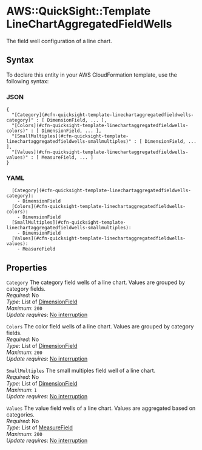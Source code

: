 # AWS::QuickSight::Template LineChartAggregatedFieldWells<a name="aws-properties-quicksight-template-linechartaggregatedfieldwells"></a>

The field well configuration of a line chart\.

## Syntax<a name="aws-properties-quicksight-template-linechartaggregatedfieldwells-syntax"></a>

To declare this entity in your AWS CloudFormation template, use the following syntax:

### JSON<a name="aws-properties-quicksight-template-linechartaggregatedfieldwells-syntax.json"></a>

```
{
  "[Category](#cfn-quicksight-template-linechartaggregatedfieldwells-category)" : [ DimensionField, ... ],
  "[Colors](#cfn-quicksight-template-linechartaggregatedfieldwells-colors)" : [ DimensionField, ... ],
  "[SmallMultiples](#cfn-quicksight-template-linechartaggregatedfieldwells-smallmultiples)" : [ DimensionField, ... ],
  "[Values](#cfn-quicksight-template-linechartaggregatedfieldwells-values)" : [ MeasureField, ... ]
}
```

### YAML<a name="aws-properties-quicksight-template-linechartaggregatedfieldwells-syntax.yaml"></a>

```
  [Category](#cfn-quicksight-template-linechartaggregatedfieldwells-category): 
    - DimensionField
  [Colors](#cfn-quicksight-template-linechartaggregatedfieldwells-colors): 
    - DimensionField
  [SmallMultiples](#cfn-quicksight-template-linechartaggregatedfieldwells-smallmultiples): 
    - DimensionField
  [Values](#cfn-quicksight-template-linechartaggregatedfieldwells-values): 
    - MeasureField
```

## Properties<a name="aws-properties-quicksight-template-linechartaggregatedfieldwells-properties"></a>

`Category`  <a name="cfn-quicksight-template-linechartaggregatedfieldwells-category"></a>
The category field wells of a line chart\. Values are grouped by category fields\.  
*Required*: No  
*Type*: List of [DimensionField](aws-properties-quicksight-template-dimensionfield.md)  
*Maximum*: `200`  
*Update requires*: [No interruption](https://docs.aws.amazon.com/AWSCloudFormation/latest/UserGuide/using-cfn-updating-stacks-update-behaviors.html#update-no-interrupt)

`Colors`  <a name="cfn-quicksight-template-linechartaggregatedfieldwells-colors"></a>
The color field wells of a line chart\. Values are grouped by category fields\.  
*Required*: No  
*Type*: List of [DimensionField](aws-properties-quicksight-template-dimensionfield.md)  
*Maximum*: `200`  
*Update requires*: [No interruption](https://docs.aws.amazon.com/AWSCloudFormation/latest/UserGuide/using-cfn-updating-stacks-update-behaviors.html#update-no-interrupt)

`SmallMultiples`  <a name="cfn-quicksight-template-linechartaggregatedfieldwells-smallmultiples"></a>
The small multiples field well of a line chart\.  
*Required*: No  
*Type*: List of [DimensionField](aws-properties-quicksight-template-dimensionfield.md)  
*Maximum*: `1`  
*Update requires*: [No interruption](https://docs.aws.amazon.com/AWSCloudFormation/latest/UserGuide/using-cfn-updating-stacks-update-behaviors.html#update-no-interrupt)

`Values`  <a name="cfn-quicksight-template-linechartaggregatedfieldwells-values"></a>
The value field wells of a line chart\. Values are aggregated based on categories\.  
*Required*: No  
*Type*: List of [MeasureField](aws-properties-quicksight-template-measurefield.md)  
*Maximum*: `200`  
*Update requires*: [No interruption](https://docs.aws.amazon.com/AWSCloudFormation/latest/UserGuide/using-cfn-updating-stacks-update-behaviors.html#update-no-interrupt)